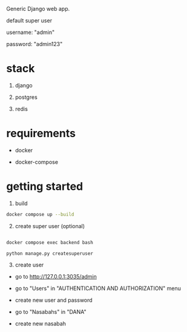 Generic Django web app.

default super user

username: "admin"

password: "admin123"

# stack

1. django

2. postgres

3. redis

# requirements

- docker

- docker-compose

# getting started

1. build

```sh
docker compose up --build
```

2. create super user (optional)

```sh

docker compose exec backend bash

python manage.py createsuperuser

```

3. create user

- go to [ http://127.0.0.1:3035/admin ](http://127.0.0.1:3035/admin)

- go to "Users" in "AUTHENTICATION AND AUTHORIZATION" menu

- create new user and password

- go to "Nasabahs" in "DANA"

- create new nasabah
